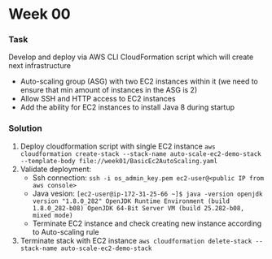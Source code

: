 # Week 00
### Task
Develop and deploy via AWS CLI CloudFormation script which will create next infrastructure
- Auto-scaling group (ASG) with two EC2 instances within it (we need to ensure that min amount of instances in the ASG is 2)
- Allow SSH and HTTP access to EC2 instances
- Add the ability for EC2 instances to install Java 8 during startup

### Solution
1. Deploy cloudformation script with single EC2 instance `aws cloudformation create-stack --stack-name auto-scale-ec2-demo-stack --template-body file://week01/BasicEc2AutoScaling.yaml`
2. Validate deployment: 
   - Ssh connection: `ssh -i os_admin_key.pem ec2-user@<public IP from aws console>`
   - Java vesion:
    `[ec2-user@ip-172-31-25-66 ~]$ java -version
     openjdk version "1.8.0_282"
     OpenJDK Runtime Environment (build 1.8.0_282-b08)
     OpenJDK 64-Bit Server VM (build 25.282-b08, mixed mode)`
   - Terminate EC2 instance and check creating new instance according to Auto-scaling rule
3. Terminate stack with EC2 instance `aws cloudformation delete-stack --stack-name auto-scale-ec2-demo-stack`


